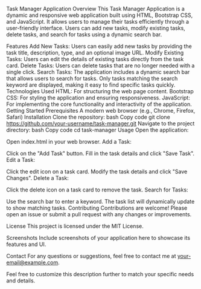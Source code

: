 Task Manager Application
Overview
This Task Manager Application is a dynamic and responsive web application built using HTML, Bootstrap CSS, and JavaScript. It allows users to manage their tasks efficiently through a user-friendly interface. Users can add new tasks, modify existing tasks, delete tasks, and search for tasks using a dynamic search bar.

Features
Add New Tasks: Users can easily add new tasks by providing the task title, description, type, and an optional image URL.
Modify Existing Tasks: Users can edit the details of existing tasks directly from the task card.
Delete Tasks: Users can delete tasks that are no longer needed with a single click.
Search Tasks: The application includes a dynamic search bar that allows users to search for tasks. Only tasks matching the search keyword are displayed, making it easy to find specific tasks quickly.
Technologies Used
HTML: For structuring the web page content.
Bootstrap CSS: For styling the application and ensuring responsiveness.
JavaScript: For implementing the core functionality and interactivity of the application.
Getting Started
Prerequisites
A modern web browser (e.g., Chrome, Firefox, Safari)
Installation
Clone the repository:
bash
Copy code
git clone https://github.com/your-username/task-manager.git
Navigate to the project directory:
bash
Copy code
cd task-manager
Usage
Open the application:

Open index.html in your web browser.
Add a Task:

Click on the "Add Task" button.
Fill in the task details and click "Save Task".
Edit a Task:

Click the edit icon on a task card.
Modify the task details and click "Save Changes".
Delete a Task:

Click the delete icon on a task card to remove the task.
Search for Tasks:

Use the search bar to enter a keyword. The task list will dynamically update to show matching tasks.
Contributing
Contributions are welcome! Please open an issue or submit a pull request with any changes or improvements.

License
This project is licensed under the MIT License.

Screenshots
Include screenshots of your application here to showcase its features and UI.

Contact
For any questions or suggestions, feel free to contact me at your-email@example.com.

Feel free to customize this description further to match your specific needs and details.
